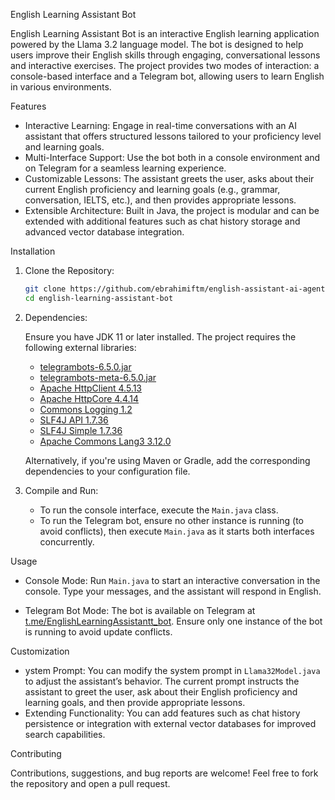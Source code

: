 English Learning Assistant Bot

English Learning Assistant Bot is an interactive English learning application powered by the Llama 3.2 language model. The bot is designed to help users improve their English skills through engaging, conversational lessons and interactive exercises. The project provides two modes of interaction: a console-based interface and a Telegram bot, allowing users to learn English in various environments.

 Features

- Interactive Learning: Engage in real-time conversations with an AI assistant that offers structured lessons tailored to your proficiency level and learning goals.
- Multi-Interface Support: Use the bot both in a console environment and on Telegram for a seamless learning experience.
- Customizable Lessons: The assistant greets the user, asks about their current English proficiency and learning goals (e.g., grammar, conversation, IELTS, etc.), and then provides appropriate lessons.
- Extensible Architecture: Built in Java, the project is modular and can be extended with additional features such as chat history storage and advanced vector database integration.

Installation

1. Clone the Repository:

   ```bash
   git clone https://github.com/ebrahimiftm/english-assistant-ai-agent.git
   cd english-learning-assistant-bot
   ```

2. Dependencies:

   Ensure you have JDK 11 or later installed. The project requires the following external libraries:

   - [telegrambots-6.5.0.jar](https://repo1.maven.org/maven2/org/telegram/telegrambots/6.5.0/telegrambots-6.5.0.jar)
   - [telegrambots-meta-6.5.0.jar](https://repo1.maven.org/maven2/org/telegram/telegrambots-meta/6.5.0/telegrambots-meta-6.5.0.jar)
   - [Apache HttpClient 4.5.13](https://repo1.maven.org/maven2/org/apache/httpcomponents/httpclient/4.5.13/httpclient-4.5.13.jar)
   - [Apache HttpCore 4.4.14](https://repo1.maven.org/maven2/org/apache/httpcomponents/httpcore/4.4.14/httpcore-4.4.14.jar)
   - [Commons Logging 1.2](https://repo1.maven.org/maven2/commons-logging/commons-logging/1.2/commons-logging-1.2.jar)
   - [SLF4J API 1.7.36](https://repo1.maven.org/maven2/org/slf4j/slf4j-api/1.7.36/slf4j-api-1.7.36.jar)
   - [SLF4J Simple 1.7.36](https://repo1.maven.org/maven2/org/slf4j/slf4j-simple/1.7.36/slf4j-simple-1.7.36.jar)
   - [Apache Commons Lang3 3.12.0](https://repo1.maven.org/maven2/org/apache/commons/commons-lang3/3.12.0/commons-lang3-3.12.0.jar)

   Alternatively, if you're using Maven or Gradle, add the corresponding dependencies to your configuration file.

3. Compile and Run:

   - To run the console interface, execute the `Main.java` class.
   - To run the Telegram bot, ensure no other instance is running (to avoid conflicts), then execute `Main.java` as it starts both interfaces concurrently.

Usage

- Console Mode:
  Run `Main.java` to start an interactive conversation in the console. Type your messages, and the assistant will respond in English.

- Telegram Bot Mode:
  The bot is available on Telegram at [t.me/EnglishLearningAssistantt_bot](https://t.me/EnglishLearningAssistantt_bot). Ensure only one instance of the bot is running to avoid update conflicts.

Customization

- ystem Prompt:
  You can modify the system prompt in `Llama32Model.java` to adjust the assistant’s behavior. The current prompt instructs the assistant to greet the user, ask about their English proficiency and learning goals, and then provide appropriate lessons.
- Extending Functionality:
  You can add features such as chat history persistence or integration with external vector databases for improved search capabilities.

Contributing

Contributions, suggestions, and bug reports are welcome! Feel free to fork the repository and open a pull request.
